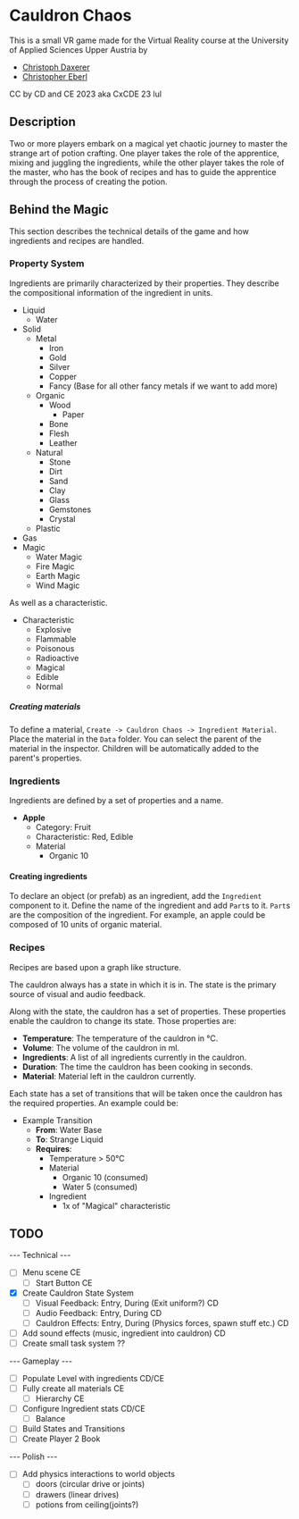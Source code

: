 # Cauldron Chaos

This is a small VR game made for the Virtual Reality course at the University of Applied Sciences Upper Austria by 

- [Christoph Daxerer](https://github.com/DrChristophFH)
- [Christopher Eberl]()

CC by CD and CE 2023 aka CxCDE 23 lul

## Description

Two or more players embark on a magical yet chaotic journey to master the strange art of potion crafting. One player takes the role of the apprentice, mixing and juggling the ingredients, while the other player takes the role of the master, who has the book of recipes and has to guide the apprentice through the process of creating the potion.

## Behind the Magic

This section describes the technical details of the game and how ingredients and recipes are handled.

### Property System

Ingredients are primarily characterized by their properties. They describe the compositional information of the ingredient in units. 

- Liquid
  - Water
- Solid
  - Metal
    - Iron
    - Gold
    - Silver
    - Copper
    - Fancy (Base for all other fancy metals if we want to add more)
  - Organic
    - Wood
      - Paper
    - Bone
    - Flesh
    - Leather
  - Natural
    - Stone
    - Dirt
    - Sand
    - Clay
    - Glass
    - Gemstones
    - Crystal
  - Plastic
- Gas
- Magic
  - Water Magic
  - Fire Magic
  - Earth Magic
  - Wind Magic

As well as a characteristic.

- Characteristic
  - Explosive
  - Flammable
  - Poisonous
  - Radioactive
  - Magical
  - Edible
  - Normal

##### Creating materials

To define a material, `Create -> Cauldron Chaos -> Ingredient Material`. Place the material in the `Data` folder. You can select the parent of the material in the inspector. Children will be automatically added to the parent's properties.

### Ingredients

Ingredients are defined by a set of properties and a name. 

- **Apple**
  - Category: Fruit
  - Characteristic: Red, Edible
  - Material
    - Organic 10

#### Creating ingredients

To declare an object (or prefab) as an ingredient, add the `Ingredient` component to it. Define the name of the ingredient and add `Part`s to it. `Part`s are the composition of the ingredient. For example, an apple could be composed of 10 units of organic material.

### Recipes

Recipes are based upon a graph like structure. 

The cauldron always has a state in which it is in. The state is the primary source of visual and audio feedback.

Along with the state, the cauldron has a set of properties. These properties enable the cauldron to change its state. Those properties are:

- **Temperature**: The temperature of the cauldron in °C.
- **Volume**: The volume of the cauldron in ml.
- **Ingredients**: A list of all ingredients currently in the cauldron.
- **Duration**: The time the cauldron has been cooking in seconds.
- **Material**: Material left in the cauldron currently.

Each state has a set of transitions that will be taken once the cauldron has the required properties. An example could be:

- Example Transition
  - **From**: Water Base
  - **To**: Strange Liquid
  - **Requires**: 
    - Temperature > 50°C
    - Material
      - Organic 10 (consumed)
      - Water 5 (consumed)
    - Ingredient
      - 1x of "Magical" characteristic


## TODO

--- Technical ---
- [ ] Menu scene          CE
  - [ ] Start Button      CE
- [x] Create Cauldron State System
  - [ ] Visual Feedback: Entry, During (Exit uniform?) CD
  - [ ] Audio Feedback: Entry, During    CD
  - [ ] Cauldron Effects: Entry, During (Physics forces, spawn stuff etc.) CD
- [ ] Add sound effects (music, ingredient into cauldron) CD
- [ ] Create small task system ??

--- Gameplay ---
- [ ] Populate Level with ingredients CD/CE
- [ ] Fully create all materials   CE
  - [ ] Hierarchy                  CE
- [ ] Configure Ingredient stats   CD/CE
  - [ ] Balance
- [ ] Build States and Transitions 
- [ ] Create Player 2 Book

--- Polish ---
- [ ] Add physics interactions to world objects 
  - [ ] doors (circular drive or joints)
  - [ ] drawers (linear drives)
  - [ ] potions from ceiling(joints?)